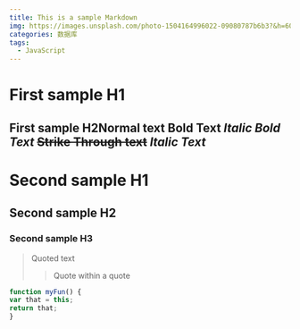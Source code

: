 ```yaml
---
title: This is a sample Markdown
img: https://images.unsplash.com/photo-1504164996022-09080787b6b3?&h=600&w=800
categories: 数据库
tags:
  - JavaScript
---
```

# First sample H1
## First sample H2Normal text **Bold Text** ***Italic Bold Text*** ~~Strike Through text~~ *Italic Text*
# Second sample H1
## Second sample H2
### Second sample H3
> Quoted text
>
>> Quote within a quote
>>
```JavaScript
function myFun() {
var that = this;
return that;
}
```
